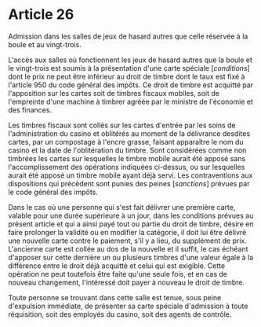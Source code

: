# Article 26

Admission dans les salles de jeux de hasard autres que celle réservée à la boule et au vingt-trois.

L'accès aux salles où fonctionnent les jeux de hasard autres que la boule et le vingt-trois est soumis à la présentation d'une carte spéciale [*conditions*] dont le prix ne peut être inférieur au droit de timbre dont le taux est fixé à l'article 950 du code général des impôts. Ce droit de timbre est acquitté par l'apposition sur les cartes soit de timbres fiscaux mobiles, soit de l'empreinte d'une machine à timbrer agréée par le ministre de l'économie et des finances.

Les timbres fiscaux sont collés sur les cartes d'entrée par les soins de l'administration du casino et oblitérés au moment de la délivrance desdites cartes, par un compostage à l'encre grasse, faisant apparaître le nom du casino et la date de l'oblitération du timbre. Sont considérées comme non timbrées les cartes sur lesquelles le timbre mobile aurait été apposé sans l'accomplissement des opérations indiquées ci-dessus, ou sur lesquelles aurait été apposé un timbre mobile ayant déjà servi. Les contraventions aux dispositions qui précèdent sont punies des peines [*sanctions*] prévues par le code général des impôts.

Dans le cas où une personne qui s'est fait délivrer une première carte, valable pour une durée supérieure à un jour, dans les conditions prévues au présent article et qui a ainsi payé tout ou partie du droit de timbre, désire en faire prolonger la validité ou en modifier la catégorie, il doit lui être délivré une nouvelle carte contre le paiement, s'il y a lieu, du supplément de prix. L'ancienne carte est collée au dos de la nouvelle et il suffit, le cas échéant d'apposer sur cette dernière un ou plusieurs timbres d'une valeur égale à la différence entre le droit déjà acquitté et celui qui est exigible. Cette opération ne peut toutefois être faite qu'une seule fois, et en cas de nouveau changement, l'intéressé doit payer à nouveau le droit de timbre.

Toute personne se trouvant dans cette salle est tenue, sous peine d'expulsion immédiate, de présenter sa carte spéciale d'admission à toute réquisition, soit des employés du casino, soit des agents de contrôle.
